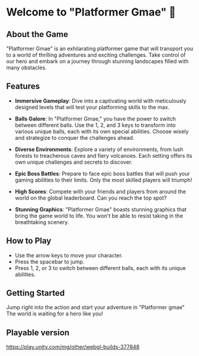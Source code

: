 # Welcome to "Platformer Gmae" 🌟
## About the Game

"Platformer Gmae" is an exhilarating platformer game that will transport you to a world of thrilling adventures and exciting challenges. Take control of our hero and embark on a journey through stunning landscapes filled with many obstacles.

## Features

- **Immersive Gameplay**: Dive into a captivating world with meticulously designed levels that will test your platforming skills to the max.

- **Balls Galore**: In "Platformer Gmae," you have the power to switch between different balls. Use the 1, 2, and 3 keys to transform into various unique balls, each with its own special abilities. Choose wisely and strategize to conquer the challenges ahead.

- **Diverse Environments**: Explore a variety of environments, from lush forests to treacherous caves and fiery volcanoes. Each setting offers its own unique challenges and secrets to discover.

- **Epic Boss Battles**: Prepare to face epic boss battles that will push your gaming abilities to their limits. Only the most skilled players will triumph!

- **High Scores**: Compete with your friends and players from around the world on the global leaderboard. Can you reach the top spot?

- **Stunning Graphics**: "Platformer Gmae" boasts stunning graphics that bring the game world to life. You won't be able to resist taking in the breathtaking scenery.

## How to Play

- Use the arrow keys to move your character.
- Press the spacebar to jump.
- Press 1, 2, or 3 to switch between different balls, each with its unique abilities.

## Getting Started

Jump right into the action and start your adventure in "Platformer gmae" The world is waiting for a hero like you!

## Playable version
https://play.unity.com/mg/other/webgl-builds-377848
